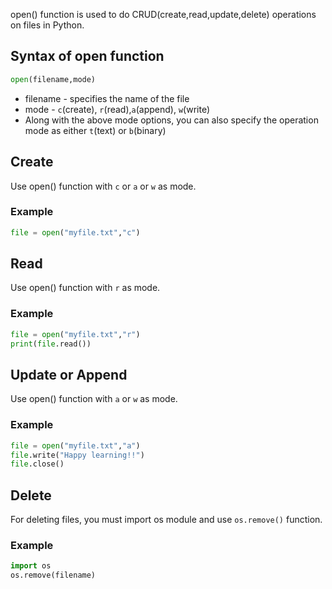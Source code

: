 open() function is used to do CRUD(create,read,update,delete) operations on files in Python.

## Syntax of open function

```py
open(filename,mode)
```
* filename - specifies the name of the file
* mode - `c`(create), `r`(read),`a`(append), `w`(write)
* Along with the above mode options, you can also specify the operation mode as either `t`(text) or `b`(binary)

## Create

Use open() function with `c` or `a` or `w` as mode.

### Example
```py
file = open("myfile.txt","c")
```

## Read
Use open() function with `r` as mode.

### Example
```py
file = open("myfile.txt","r")
print(file.read())
```

## Update or Append
Use open() function with  `a` or `w` as mode.

### Example
```py
file = open("myfile.txt","a")
file.write("Happy learning!!")
file.close()
```

## Delete

For deleting files, you must import os module and use `os.remove()` function.

### Example
```py
import os
os.remove(filename)
```

